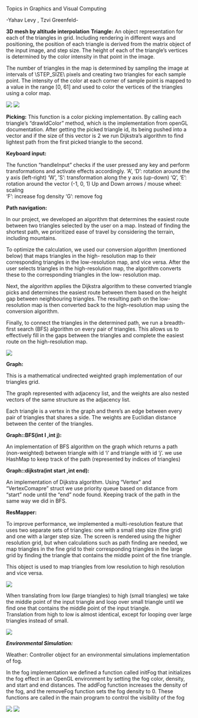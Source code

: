 ﻿Topics in Graphics and Visual Computing
 
 -Yahav Levy , Tzvi Greenfeld-

**3D mesh by altitude interpolation**
**Triangle:** 
An object representation for each of the triangles in grid. Including rendering in different ways and positioning, the position of each triangle is derived from the matrix object of the input image, and step size. The height of each of the triangle’s vertices is determined by the color intensity in that point in the image.  

The number of triangles in the map is determined by sampling the image at intervals of \STEP\_SIZE\ pixels and creating two triangles for each sample point. The intensity of the color at each corner of sample point is mapped to a value in the range [0, 61] and used to color the vertices of the triangles using a color map. 

![](https://github.com/TzviGreenfeld/Topics-in-Graphics-and-Visual-Computing/blob/main/README/Aspose.Words.9c09640c-346e-4f29-9d3f-9c72cccbd834.001.png)
![](https://github.com/TzviGreenfeld/Topics-in-Graphics-and-Visual-Computing/blob/main/README/Aspose.Words.9c09640c-346e-4f29-9d3f-9c72cccbd834.002.png)


**Picking:** 
This function is a color picking implementation. By calling each triangle’s “drawIdColor” method, which is the implementation from openGL documentation. After getting the picked triangle id, its being pushed into a vector and if the size of this vector is 2 we run Dijkstra’s algorithm to find lightest path from the first picked triangle to the second.  


**Keyboard input:** 

The function “handleInput” checks if the user pressed any key and perform transformations and activate effects accordingly. 
‘A’, ‘D’: rotation around the y axis (left-right) 
‘W’, ’S’: transformation along the y axis (up-down) ‘Q’, ‘E’: rotation around the vector (-1, 0, 1) 
Up and Down arrows / mouse wheel: scaling  
‘F’: increase fog density 
‘G’: remove fog 


**Path navigation:** 

In our project, we developed an algorithm that determines the easiest route between two triangles selected by the user on a map. Instead of finding the shortest path, we prioritized ease of travel by considering the terrain, including mountains. 

To optimize the calculation, we used our conversion algorithm (mentioned below) that maps triangles in the high- resolution map to their corresponding triangles in the low-resolution map, and vice versa. After the user selects triangles in the high-resolution map, the algorithm converts these to the corresponding triangles in the low- resolution map. 

Next, the algorithm applies the Dijkstra algorithm to these converted triangle picks and determines the easiest route between them based on the height gap between neighbouring triangles. The resulting path on the low-resolution map is then converted back to the high-resolution map using the conversion algorithm. 

Finally, to connect the triangles in the determined path, we run a breadth-first search (BFS) algorithm  on every pair of triangles. This allows us to  effectively fill in the gaps between the triangles and complete the easiest route on the high-resolution map. 

![](https://github.com/TzviGreenfeld/Topics-in-Graphics-and-Visual-Computing/blob/main/README/Aspose.Words.9c09640c-346e-4f29-9d3f-9c72cccbd834.003.jpeg)


**Graph:**  

This is a mathematical undirected weighted graph implementation of our triangles grid. 

The graph represented with adjacency list, and the weights are also nested vectors of the same structure as the adjacency list.  

Each triangle is a vertex in the graph and there’s an edge between every pair of triangles that shares a side. The weights are Euclidian distance between the center of the triangles. 

**Graph::BFS(int I ,int j):**

An implementation of BFS algorithm on the graph which returns a path (non-weighted) between triangle with id ‘i’ and triangle with id ‘j’. we use HashMap to keep track of the path (represented by indices of triangles) 

**Graph::dijkstra(int start ,int end):** 

An implementation of Dijkstra algorithm. Using “Vertex” and “VertexComapre” struct we use priority queue based on distance from “start” node until the “end” node found. Keeping track of the path in the same way we did in BFS. 


**ResMapper:** 

To improve performance, we implemented a multi-resolution feature that uses two separate sets of triangles: one with a small step size (fine grid) and one with a larger step size. The screen is rendered using the higher resolution grid, but when calculations such as path finding are needed, we map triangles in the fine grid to their corresponding triangles in the large grid by finding the triangle that contains the middle point of the fine triangle. 

This object is used to map triangles from low resolution to high resolution and vice versa.  

![](https://github.com/TzviGreenfeld/Topics-in-Graphics-and-Visual-Computing/blob/main/README/Aspose.Words.9c09640c-346e-4f29-9d3f-9c72cccbd834.004.png)

When translating from low (large triangles) to high (small triangles)  we take the middle point of the input triangle and loop over small  triangle until we find one that contains the middle point of the input  triangle.  
Translation from high to low is almost identical, except for looping  over large triangles instead of small.  

![](https://github.com/TzviGreenfeld/Topics-in-Graphics-and-Visual-Computing/blob/main/README/Aspose.Words.9c09640c-346e-4f29-9d3f-9c72cccbd834.005.png)


***Environmental Simulation:*** 

Weather: Controller object for an environmental simulations implementation of fog. 

In the fog implementation we defined a function called initFog that initializes the fog effect in an OpenGL environment by setting the fog color, density, and start and end distances. The addFog function increases the density of the fog, and the removeFog function sets the fog density to 0. These functions are called in the main program to control the visibility of the fog 

![](https://github.com/TzviGreenfeld/Topics-in-Graphics-and-Visual-Computing/blob/main/README/Aspose.Words.9c09640c-346e-4f29-9d3f-9c72cccbd834.006.png)
![](https://github.com/TzviGreenfeld/Topics-in-Graphics-and-Visual-Computing/blob/main/README/Aspose.Words.9c09640c-346e-4f29-9d3f-9c72cccbd834.007.png)
